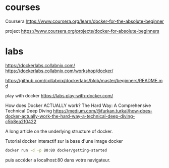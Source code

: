 # courses

Coursera
<https://www.coursera.org/learn/docker-for-the-absolute-beginner>

project
<https://www.coursera.org/projects/docker-for-absolute-beginners>

# labs

<https://dockerlabs.collabnix.com/>
<https://dockerlabs.collabnix.com/workshop/docker/>

<https://github.com/collabnix/dockerlabs/blob/master/beginners/README.md>

play with docker
<https://labs.play-with-docker.com/>

How does Docker ACTUALLY work? The Hard Way: A Comprehensive Technical Deep Diving
<https://medium.com/@furkan.turkal/how-does-docker-actually-work-the-hard-way-a-technical-deep-diving-c5b8ea2f0422>

A long article on the underlying structure of docker.

Tutorial docker interactif sur la base d'une image docker

```bash
docker run -d -p 80:80 docker/getting-started
```

puis accéder a localhost:80 dans votre navigateur.
